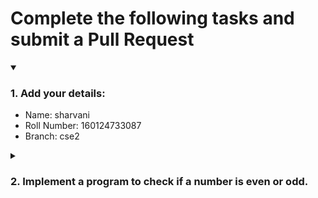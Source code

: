 # Complete the following tasks and submit a Pull Request
<details open>
<summary><h3>1. Add your details: </h3></summary>
<ul>
  <li> Name: sharvani</li>
  <li> Roll Number: 160124733087</li>
  <li> Branch: cse2</li>
</ul>
</details>
<details>
<summary><h3> 2. Implement a program to check if a number is even or odd. </h3></summary>
<ul>
  <li> Create a new file in the repository and add your code. </li>
  <li> Use any programming language of your choice. </li>
</ul>
</details>
